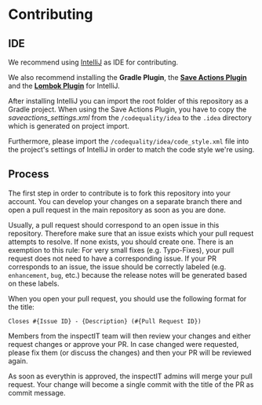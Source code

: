 # Contributing

## IDE

We recommend using [IntelliJ](https://www.jetbrains.com/idea/download/#section=windows) as IDE for contributing.

We also recommend installing the **Gradle Plugin**, the **[Save Actions Plugin](https://plugins.jetbrains.com/plugin/7642-save-actions)** and the **[Lombok Plugin](https://plugins.jetbrains.com/plugin/6317-lombok-plugin)** for IntelliJ.

After installing IntelliJ you can import the root folder of this repository as a Gradle project. 
When using the Save Actions Plugin, you have to copy the *saveactions_settings.xml* from the `/codequality/idea` to the  `.idea` directory which is generated on project import.

Furthermore, please import the `/codequality/idea/code_style.xml` file into the project's settings of IntelliJ in order to match the code style we're using.

## Process

The first step in order to contribute is to fork this repository into your account.
You can develop your changes on a separate branch there and open a pull request in the main repository as soon as you are done.

Usually, a pull request should correspond to an open issue in this repository.
Therefore make sure that an issue exists which your pull request attempts to resolve. If none exists, you should create one.
There is an exemption to this rule: For very small fixes (e.g. Typo-Fixes), your pull request does not need to have a corresponding issue.
If your PR corresponds to an issue, the issue should be correctly labeled (e.g. `enhancement`, `bug`, etc.) because the release notes will be generated based on these labels.

When you open your pull request, you should use the following format for the title:

`Closes #{Issue ID} - {Description} (#{Pull Request ID})`

Members from the inspectIT team will then review your changes and either request changes or approve your PR.
In case changed were requested, please fix them (or discuss the changes) and then your PR will be reviewed again.

As soon as everythin is approved, the inspectIT admins will merge your pull request.
Your change will become a single commit with the title of the PR as commit message.
